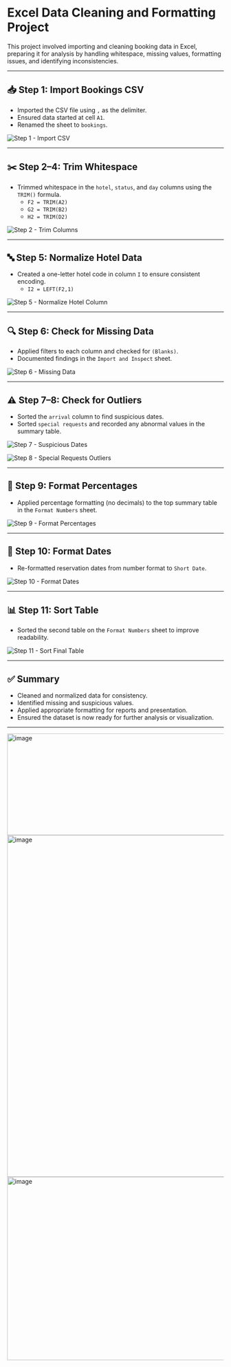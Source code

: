 # Excel Data Cleaning and Formatting Project

This project involved importing and cleaning booking data in Excel, preparing it for analysis by handling whitespace, missing values, formatting issues, and identifying inconsistencies.

---

## 📥 Step 1: Import Bookings CSV

- Imported the CSV file using `,` as the delimiter.
- Ensured data started at cell `A1`.
- Renamed the sheet to `bookings`.

![Step 1 - Import CSV](screenshots/step1_import_csv.png)

---

## ✂️ Step 2–4: Trim Whitespace

- Trimmed whitespace in the `hotel`, `status`, and `day` columns using the `TRIM()` formula.
  - `F2 = TRIM(A2)`
  - `G2 = TRIM(B2)`
  - `H2 = TRIM(D2)`

![Step 2 - Trim Columns](screenshots/step2_trim_columns.png)

---

## 🔤 Step 5: Normalize Hotel Data

- Created a one-letter hotel code in column `I` to ensure consistent encoding.
  - `I2 = LEFT(F2,1)`

![Step 5 - Normalize Hotel Column](screenshots/step5_normalize_hotel.png)

---

## 🔍 Step 6: Check for Missing Data

- Applied filters to each column and checked for `(Blanks)`.
- Documented findings in the `Import and Inspect` sheet.

![Step 6 - Missing Data](screenshots/step6_missing_data.png)

---

## ⚠️ Step 7–8: Check for Outliers

- Sorted the `arrival` column to find suspicious dates.
- Sorted `special requests` and recorded any abnormal values in the summary table.

![Step 7 - Suspicious Dates](screenshots/step7_arrival_sort.png)

![Step 8 - Special Requests Outliers](screenshots/step8_special_requests.png)

---

## 🧮 Step 9: Format Percentages

- Applied percentage formatting (no decimals) to the top summary table in the `Format Numbers` sheet.

![Step 9 - Format Percentages](screenshots/step9_percentage_format.png)

---

## 📅 Step 10: Format Dates

- Re-formatted reservation dates from number format to `Short Date`.

![Step 10 - Format Dates](screenshots/step10_format_dates.png)

---

## 📊 Step 11: Sort Table

- Sorted the second table on the `Format Numbers` sheet to improve readability.

![Step 11 - Sort Final Table](screenshots/step11_sort_table.png)

---

## ✅ Summary

- Cleaned and normalized data for consistency.
- Identified missing and suspicious values.
- Applied appropriate formatting for reports and presentation.
- Ensured the dataset is now ready for further analysis or visualization.

---

<img width="600" height="236" alt="image" src="https://github.com/user-attachments/assets/ad61c36a-661e-4429-b89e-ded7e65f4022" />

<img width="600" height="794" alt="image" src="https://github.com/user-attachments/assets/0000c61b-1075-4d5b-99f1-3e6983584122" />

<img width="600" height="426" alt="image" src="https://github.com/user-attachments/assets/fa6bc5e9-fda2-4497-9d90-949751c6b201" />




